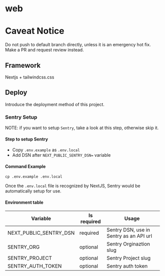 # web

# Caveat Notice

Do not push to default branch directly, unless it is an emergency hot fix.
Make a PR and request review instead.

## Framework

Nextjs + tailwindcss.css

## Deploy

Introduce the deployment method of this project.

### Sentry Setup

NOTE: if you want to setup `Sentry`, take a look at this step, otherwise skip it.

#### Step to setup Sentry

- Copy `.env.example` as `.env.local`
- Add DSN after `NEXT_PUBLIC_SENTRY_DSN=` variable

#### Command Example

```shell
cp .env.example .env.local
```

Once the `.env.local` file is recognized by NextJS, Sentry would be automatically setup for use.

#### Environment table

| Variable               | Is required | Usage                                   |
| ---------------------- | ----------- | --------------------------------------- |
| NEXT_PUBLIC_SENTRY_DSN | required    | Sentry DSN, use in Sentry as an API url |
| SENTRY_ORG             | optional    | Sentry Orginaztion slug                 |
| SENTRY_PROJECT         | optional    | Sentry Project slug                     |
| SENTRY_AUTH_TOKEN      | optional    | Sentry auth token                       |
